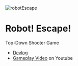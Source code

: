 ![robotEscape](https://user-images.githubusercontent.com/25034289/209422909-a187f57f-6064-4e44-9eb7-07bbf5799cb2.png)

# Robot! Escape!
Top-Down Shooter Game

- [Devlog](https://www.w298.me/posts/tag/robot-escape-devlog)
- [Gameplay Video](https://www.youtube.com/watch?v=1OnYDUsy9KU) on Youtube
